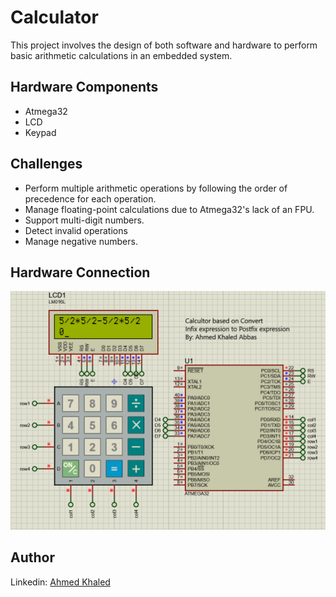 # Calculator

This project involves the design of both software and hardware to perform basic arithmetic calculations in an embedded system.

## Hardware Components
- Atmega32
- LCD
- Keypad

## Challenges

- Perform multiple arithmetic operations by following the order of precedence for each operation.
- Manage floating-point calculations due to Atmega32's lack of an FPU.
- Support multi-digit numbers.
- Detect invalid operations
- Manage negative numbers.

## Hardware Connection
![Hardware.png](./Media/Hardware.png)


## Author
Linkedin: [Ahmed Khaled](https://www.linkedin.com/in/eng-ahmedkhaled/)
